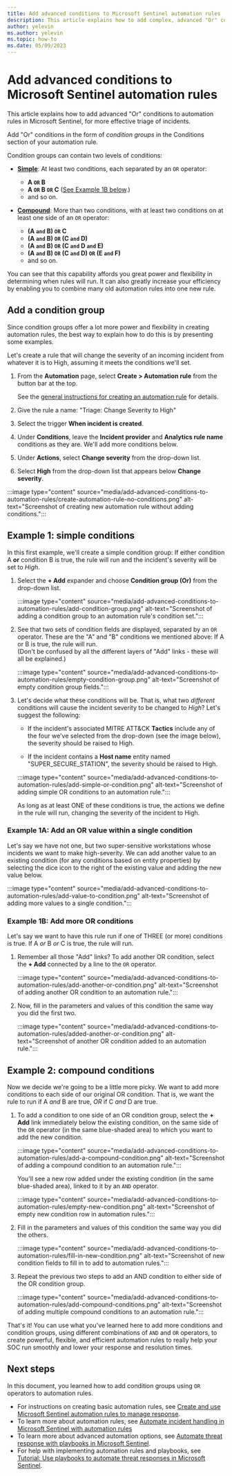 ```yaml
---
title: Add advanced conditions to Microsoft Sentinel automation rules
description: This article explains how to add complex, advanced "Or" conditions to automation rules in Microsoft Sentinel, for more effective triage of incidents.
author: yelevin
ms.author: yelevin
ms.topic: how-to
ms.date: 05/09/2023
---
```


# Add advanced conditions to Microsoft Sentinel automation rules

This article explains how to add advanced "Or" conditions to automation rules in Microsoft Sentinel, for more effective triage of incidents.

Add "Or" conditions in the form of *condition groups* in the Conditions section of your automation rule.

Condition groups can contain two levels of conditions:

- [**Simple**](#example-1-simple-conditions): At least two conditions, each separated by an `OR` operator: 

    - **A `OR` B**
    - **A `OR` B `OR` C** ([See Example 1B below](#example-1b-add-more-or-conditions).)
    - and so on.

- [**Compound**](#example-2-compound-conditions): More than two conditions, with at least two conditions on at least one side of an `OR` operator:

    - **(A `and` B) `OR` C**
    - **(A `and` B) `OR` (C `and` D)**
    - **(A `and` B) `OR` (C `and` D `and` E)**
    - **(A `and` B) `OR` (C `and` D) `OR` (E `and` F)**
    - and so on.

You can see that this capability affords you great power and flexibility in determining when rules will run. It can also greatly increase your efficiency by enabling you to combine many old automation rules into one new rule.

## Add a condition group

Since condition groups offer a lot more power and flexibility in creating automation rules, the best way to explain how to do this is by presenting some examples.

Let's create a rule that will change the severity of an incoming incident from whatever it is to High, assuming it meets the conditions we'll set.

1. From the **Automation** page, select **Create > Automation rule** from the button bar at the top.

    See the [general instructions for creating an automation rule](create-manage-use-automation-rules.md) for details.

1. Give the rule a name: "Triage: Change Severity to High"

1. Select the trigger **When incident is created**.

1. Under **Conditions**, leave the **Incident provider** and **Analytics rule name** conditions as they are. We'll add more conditions below.

1. Under **Actions**, select **Change severity** from the drop-down list.

1. Select **High** from the drop-down list that appears below **Change severity**.

:::image type="content" source="media/add-advanced-conditions-to-automation-rules/create-automation-rule-no-conditions.png" alt-text="Screenshot of creating new automation rule without adding conditions.":::

## Example 1: simple conditions

In this first example, we'll create a simple condition group: If either condition A **or** condition B is true, the rule will run and the incident's severity will be set to *High*.

1. Select the **+ Add** expander and choose **Condition group (Or)** from the drop-down list.

    :::image type="content" source="media/add-advanced-conditions-to-automation-rules/add-condition-group.png" alt-text="Screenshot of adding a condition group to an automation rule's condition set.":::

1. See that two sets of condition fields are displayed, separated by an `OR` operator. These are the "A" and "B" conditions we mentioned above: If A or B is true, the rule will run.  
    (Don't be confused by all the different layers of "Add" links - these will all be explained.)

    :::image type="content" source="media/add-advanced-conditions-to-automation-rules/empty-condition-group.png" alt-text="Screenshot of empty condition group fields.":::

1. Let's decide what these conditions will be. That is, what two *different* conditions will cause the incident severity to be changed to *High*? Let's suggest the following:

    - If the incident's associated MITRE ATT&CK **Tactics** include any of the four we've selected from the drop-down (see the image below), the severity should be raised to High.

    - If the incident contains a **Host name** entity named "SUPER_SECURE_STATION", the severity should be raised to High.

    :::image type="content" source="media/add-advanced-conditions-to-automation-rules/add-simple-or-condition.png" alt-text="Screenshot of adding simple OR conditions to an automation rule.":::

    As long as at least ONE of these conditions is true, the actions we define in the rule will run, changing the severity of the incident to High. 

### Example 1A: Add an OR value within a single condition

Let's say we have not one, but two super-sensitive workstations whose incidents we want to make high-severity.
We can add another value to an existing condition (for any conditions based on entity properties) by selecting the dice icon to the right of the existing value and adding the new value below.

:::image type="content" source="media/add-advanced-conditions-to-automation-rules/add-value-to-condition.png" alt-text="Screenshot of adding more values to a single condition.":::

### Example 1B: Add more OR conditions

Let's say we want to have this rule run if one of THREE (or more) conditions is true. If A *or* B *or* C is true, the rule will run.

1. Remember all those "Add" links? To add another OR condition, select the **+ Add** connected by a line to the `OR` operator.

    :::image type="content" source="media/add-advanced-conditions-to-automation-rules/add-another-or-condition.png" alt-text="Screenshot of adding another OR condition to an automation rule.":::

1. Now, fill in the parameters and values of this condition the same way you did the first two.

    :::image type="content" source="media/add-advanced-conditions-to-automation-rules/added-another-or-condition.png" alt-text="Screenshot of another OR condition added to an automation rule.":::

## Example 2: compound conditions

Now we decide we're going to be a little more picky. We want to add more conditions to each side of our original OR condition. That is, we want the rule to run if A *and* B are true, *OR* if C *and* D are true.

1. To add a condition to one side of an OR condition group, select the **+ Add** link immediately below the existing condition, on the same side of the `OR` operator (in the same blue-shaded area) to which you want to add the new condition.

    :::image type="content" source="media/add-advanced-conditions-to-automation-rules/add-a-compound-condition.png" alt-text="Screenshot of adding a compound condition to an automation rule.":::

    You'll see a new row added under the existing condition (in the same blue-shaded area), linked to it by an `AND` operator. 

    :::image type="content" source="media/add-advanced-conditions-to-automation-rules/empty-new-condition.png" alt-text="Screenshot of empty new condition row in automation rules.":::

1. Fill in the parameters and values of this condition the same way you did the others.

    :::image type="content" source="media/add-advanced-conditions-to-automation-rules/fill-in-new-condition.png" alt-text="Screenshot of new condition fields to fill in to add to automation rules.":::

1. Repeat the previous two steps to add an AND condition to either side of the OR condition group.

    :::image type="content" source="media/add-advanced-conditions-to-automation-rules/add-compound-conditions.png" alt-text="Screenshot of adding multiple compound conditions to an automation rule.":::

That's it! You can use what you've learned here to add more conditions and condition groups, using different combinations of `AND` and `OR` operators, to create powerful, flexible, and efficient automation rules to really help your SOC run smoothly and lower your response and resolution times.

## Next steps

In this document, you learned how to add condition groups using `OR` operators to automation rules.

- For instructions on creating basic automation rules, see [Create and use Microsoft Sentinel automation rules to manage response](create-manage-use-automation-rules.md).
- To learn more about automation rules, see [Automate incident handling in Microsoft Sentinel with automation rules](automate-incident-handling-with-automation-rules.md)
- To learn more about advanced automation options, see [Automate threat response with playbooks in Microsoft Sentinel](automate-responses-with-playbooks.md).
- For help with implementing automation rules and playbooks, see [Tutorial: Use playbooks to automate threat responses in Microsoft Sentinel](tutorial-respond-threats-playbook.md).
